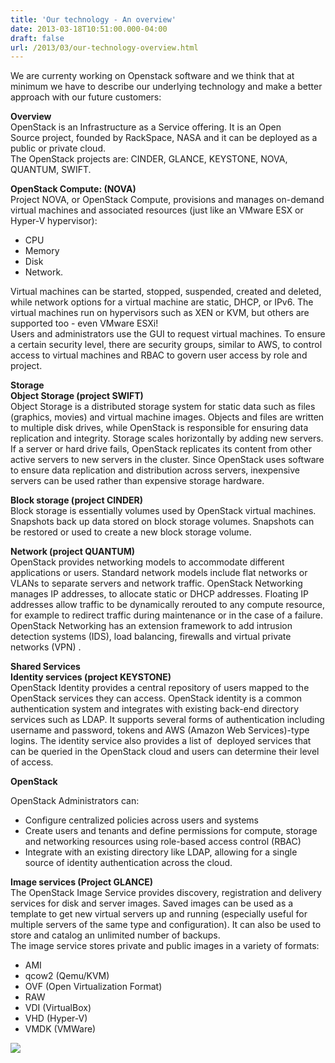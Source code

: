 ```yaml
---
title: 'Our technology - An overview'
date: 2013-03-18T10:51:00.000-04:00
draft: false
url: /2013/03/our-technology-overview.html
---
```


  
We are currenty working on Openstack software and we think that at minimum we have to describe our underlying technology and make a better approach with our future customers:  

  
**Overview**  
OpenStack is an Infrastructure as a Service offering. It is an Open Source project, founded by RackSpace, NASA and it can be deployed as a public or private cloud.  
The OpenStack projects are: CINDER, GLANCE, KEYSTONE, NOVA, QUANTUM, SWIFT.  
  
**OpenStack Compute: (NOVA)**  
Project NOVA, or OpenStack Compute, provisions and manages on-demand virtual machines and associated resources (just like an VMware ESX or Hyper-V hypervisor): 

*   CPU
*   Memory
*   Disk
*   Network.

Virtual machines can be started, stopped, suspended, created and deleted, while network options for a virtual machine are static, DHCP, or IPv6. The virtual machines run on hypervisors such as XEN or KVM, but others are supported too - even VMware ESXi!  
Users and administrators use the GUI to request virtual machines. To ensure a certain security level, there are security groups, similar to AWS, to control access to virtual machines and RBAC to govern user access by role and project.  
  
**Storage**  
**Object Storage (project SWIFT)**  
Object Storage is a distributed storage system for static data such as files (graphics, movies) and virtual machine images. Objects and files are written to multiple disk drives, while OpenStack is responsible for ensuring data replication and integrity. Storage scales horizontally by adding new servers. If a server or hard drive fails, OpenStack replicates its content from other active servers to new servers in the cluster. Since OpenStack uses software to ensure data replication and distribution across servers, inexpensive servers can be used rather than expensive storage hardware.  
  
**Block storage (project CINDER)**  
Block storage is essentially volumes used by OpenStack virtual machines. Snapshots back up data stored on block storage volumes. Snapshots can be restored or used to create a new block storage volume.  
  
**Network (project QUANTUM)**  
OpenStack provides networking models to accommodate different applications or users. Standard network models include flat networks or VLANs to separate servers and network traffic. OpenStack Networking manages IP addresses, to allocate static or DHCP addresses. Floating IP addresses allow traffic to be dynamically rerouted to any compute resource, for example to redirect traffic during maintenance or in the case of a failure. OpenStack Networking has an extension framework to add intrusion detection systems (IDS), load balancing, firewalls and virtual private networks (VPN) .  
  
**Shared Services**  
**Identity services (project KEYSTONE)**  
OpenStack Identity provides a central repository of users mapped to the OpenStack services they can access. OpenStack identity is a common authentication system and integrates with existing back-end directory services such as LDAP. It supports several forms of authentication including username and password, tokens and AWS (Amazon Web Services)-type logins. The identity service also provides a list of  deployed services that can be queried in the OpenStack cloud and users can determine their level of access.

  

**OpenStack**

OpenStack Administrators can:  

*   Configure centralized policies across users and systems
*   Create users and tenants and define permissions for compute, storage and networking resources using role-based access control (RBAC)
*   Integrate with an existing directory like LDAP, allowing for a single source of identity authentication across the cloud.

  
**Image services (Project GLANCE)**  
The OpenStack Image Service provides discovery, registration and delivery services for disk and server images. Saved images can be used as a template to get new virtual servers up and running (especially useful for multiple servers of the same type and configuration). It can also be used to store and catalog an unlimited number of backups.  
The image service stores private and public images in a variety of formats:  

*   AMI
*   qcow2 (Qemu/KVM)
*   OVF (Open Virtualization Format)
*   RAW
*   VDI (VirtualBox)
*   VHD (Hyper-V)
*   VMDK (VMWare)

  
[![](http://www.openstack.org/themes/openstack/images/openstack-software-diagram.png)](http://www.openstack.org/themes/openstack/images/openstack-software-diagram.png)